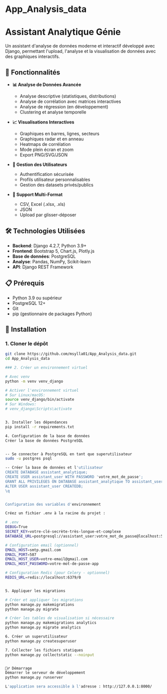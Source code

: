 # App_Analysis_data
# Assistant Analytique Génie

Un assistant d'analyse de données moderne et interactif développé avec Django, permettant l'upload, l'analyse et la visualisation de données avec des graphiques interactifs.

## 🚀 Fonctionnalités

- **📊 Analyse de Données Avancée**
  - Analyse descriptive (statistiques, distributions)
  - Analyse de corrélation avec matrices interactives
  - Analyse de régression (en développement)
  - Clustering et analyse temporelle

- **📈 Visualisations Interactives**
  - Graphiques en barres, lignes, secteurs
  - Graphiques radar et en anneau
  - Heatmaps de corrélation
  - Mode plein écran et zoom
  - Export PNG/SVG/JSON

- **🔐 Gestion des Utilisateurs**
  - Authentification sécurisée
  - Profils utilisateur personnalisables
  - Gestion des datasets privés/publics

- **📁 Support Multi-Format**
  - CSV, Excel (.xlsx, .xls)
  - JSON
  - Upload par glisser-déposer

## 🛠️ Technologies Utilisées

- **Backend**: Django 4.2.7, Python 3.9+
- **Frontend**: Bootstrap 5, Chart.js, Plotly.js
- **Base de données**: PostgreSQL
- **Analyse**: Pandas, NumPy, Scikit-learn
- **API**: Django REST Framework

## 📋 Prérequis

- Python 3.9 ou supérieur
- PostgreSQL 12+
- Git
- pip (gestionnaire de packages Python)

## 🚀 Installation

### 1. Cloner le dépôt

```bash
git clone https://github.com/msylla01/App_Analysis_data.git
cd App_Analysis_data

### 2. Créer un environnement virtuel

# Avec venv
python -m venv venv_django

# Activer l'environnement virtuel
# Sur Linux/macOS:
source venv_django/bin/activate
# Sur Windows:
# venv_django\Scripts\activate


3. Installer les dépendances
pip install -r requirements.txt

4. Configuration de la base de données
Créer la base de données PostgreSQL


-- Se connecter à PostgreSQL en tant que superutilisateur
sudo -u postgres psql

-- Créer la base de données et l'utilisateur
CREATE DATABASE assistant_analytique;
CREATE USER assistant_user WITH PASSWORD 'votre_mot_de_passe';
GRANT ALL PRIVILEGES ON DATABASE assistant_analytique TO assistant_user;
ALTER USER assistant_user CREATEDB;
\q


Configuration des variables d'environnement

Créez un fichier .env à la racine du projet :

# .env
DEBUG=True
SECRET_KEY=votre-clé-secrète-très-longue-et-complexe
DATABASE_URL=postgresql://assistant_user:votre_mot_de_passe@localhost:5432/assistant_analytique

# Configuration email (optionnel)
EMAIL_HOST=smtp.gmail.com
EMAIL_PORT=587
EMAIL_HOST_USER=votre-email@gmail.com
EMAIL_HOST_PASSWORD=votre-mot-de-passe-app

# Configuration Redis (pour Celery - optionnel)
REDIS_URL=redis://localhost:6379/0


5. Appliquer les migrations

# Créer et appliquer les migrations
python manage.py makemigrations
python manage.py migrate

# Créer les tables de visualisation si nécessaire
python manage.py makemigrations analytics
python manage.py migrate analytics

6. Créer un superutilisateur
python manage.py createsuperuser

7. Collecter les fichiers statiques
python manage.py collectstatic --noinput


🏃‍♂️ Démarrage
Démarrer le serveur de développement
python manage.py runserver

L'application sera accessible à l'adresse : http://127.0.0.1:8000/

